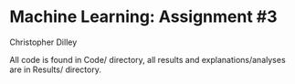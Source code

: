 # Machine Learning:  Assignment #3
Christopher Dilley

All code is found in Code/ directory, all results and explanations/analyses are in Results/ directory.
